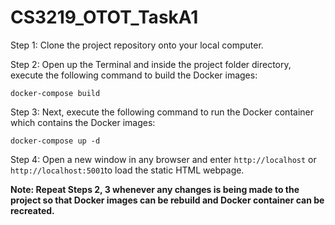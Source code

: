# CS3219_OTOT_TaskA1

Step 1: Clone the project repository onto your local computer.

Step 2: Open up the Terminal and inside the project folder directory,
 execute the following command to build the Docker images:

```
docker-compose build
```

Step 3: Next, execute the following command to  run the Docker container which contains the Docker images:
```
docker-compose up -d
```

Step 4: Open a new window in any browser and enter `http://localhost` or `http://localhost:5001`to load the static HTML webpage.

**Note: Repeat Steps 2, 3 whenever any changes is being made to the project so that Docker images can be rebuild and Docker container can be recreated.**
